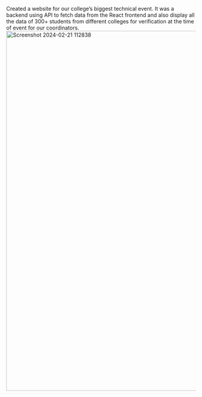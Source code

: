 Created a website for our college’s biggest technical event. It was a backend using API to fetch data from
the React frontend and also display all the data of 300+ students from different colleges for verification at
the time of event for our coordinators.
<img width="960" alt="Screenshot 2024-02-21 112838" src="https://github.com/Omsurvase24/Ignite-Validation/assets/115352062/397c964e-bf93-4e9b-b440-76f75068001b">
